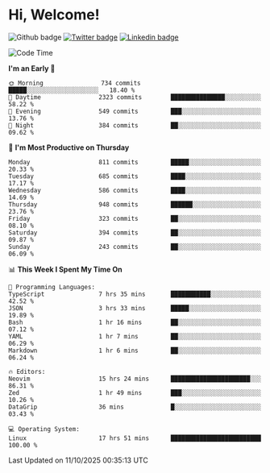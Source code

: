   # Hi, Welcome!
  ![Github badge](https://img.shields.io/github/followers/kraken-afk.svg?style=social&label=Follow&maxAge=2592000)
  [![Twitter badge](https://img.shields.io/badge/-Twitter-00acee?style=flat-square&logo=Twitter&logoColor=white)](https://twitter.com/trshppl)
  [![Linkedin badge](https://img.shields.io/badge/LinkedIn-0077B5?style=flat-square&logo=linkedin&logoColor=white)](https://www.linkedin.com/in/noveanrer)
<!--START_SECTION:waka-->
![Code Time](http://img.shields.io/badge/Code%20Time-1%2C257%20hrs%2014%20mins-blue)

**I'm an Early 🐤** 

```text
🌞 Morning                734 commits         █████░░░░░░░░░░░░░░░░░░░░   18.40 % 
🌆 Daytime                2323 commits        ███████████████░░░░░░░░░░   58.22 % 
🌃 Evening                549 commits         ███░░░░░░░░░░░░░░░░░░░░░░   13.76 % 
🌙 Night                  384 commits         ██░░░░░░░░░░░░░░░░░░░░░░░   09.62 % 
```
📅 **I'm Most Productive on Thursday** 

```text
Monday                   811 commits         █████░░░░░░░░░░░░░░░░░░░░   20.33 % 
Tuesday                  685 commits         ████░░░░░░░░░░░░░░░░░░░░░   17.17 % 
Wednesday                586 commits         ████░░░░░░░░░░░░░░░░░░░░░   14.69 % 
Thursday                 948 commits         ██████░░░░░░░░░░░░░░░░░░░   23.76 % 
Friday                   323 commits         ██░░░░░░░░░░░░░░░░░░░░░░░   08.10 % 
Saturday                 394 commits         ██░░░░░░░░░░░░░░░░░░░░░░░   09.87 % 
Sunday                   243 commits         ██░░░░░░░░░░░░░░░░░░░░░░░   06.09 % 
```


📊 **This Week I Spent My Time On** 

```text
💬 Programming Languages: 
TypeScript               7 hrs 35 mins       ███████████░░░░░░░░░░░░░░   42.52 % 
JSON                     3 hrs 33 mins       █████░░░░░░░░░░░░░░░░░░░░   19.89 % 
Bash                     1 hr 16 mins        ██░░░░░░░░░░░░░░░░░░░░░░░   07.12 % 
YAML                     1 hr 7 mins         ██░░░░░░░░░░░░░░░░░░░░░░░   06.29 % 
Markdown                 1 hr 6 mins         ██░░░░░░░░░░░░░░░░░░░░░░░   06.24 % 

🔥 Editors: 
Neovim                   15 hrs 24 mins      ██████████████████████░░░   86.31 % 
Zed                      1 hr 49 mins        ███░░░░░░░░░░░░░░░░░░░░░░   10.26 % 
DataGrip                 36 mins             █░░░░░░░░░░░░░░░░░░░░░░░░   03.43 % 

💻 Operating System: 
Linux                    17 hrs 51 mins      █████████████████████████   100.00 % 
```


 Last Updated on 11/10/2025 00:35:13 UTC
<!--END_SECTION:waka-->